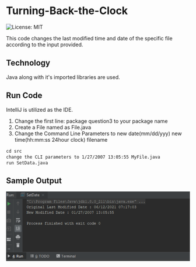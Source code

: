 # Turning-Back-the-Clock
![License: MIT](https://img.shields.io/badge/License-MIT-blue.svg)

This code changes the last modified time and date of the specific file according to the input provided.

## Technology
Java along with it's imported libraries are used.

## Run Code
IntelliJ is utilized as the IDE.
1) Change the first line: package question3 to your package name
2) Create a File named as File.java
3) Change the Command Line Parameters to new date(mm/dd/yyy) new time(hh:mm:ss 24hour clock) filename
```
cd src
change the CLI parameters to 1/27/2007 13:05:55 MyFile.java
run SetData.java
```

## Sample Output
![code](https://github.com/froheel/Turning-Back-the-Clock/blob/main/RunningCode.PNG)

